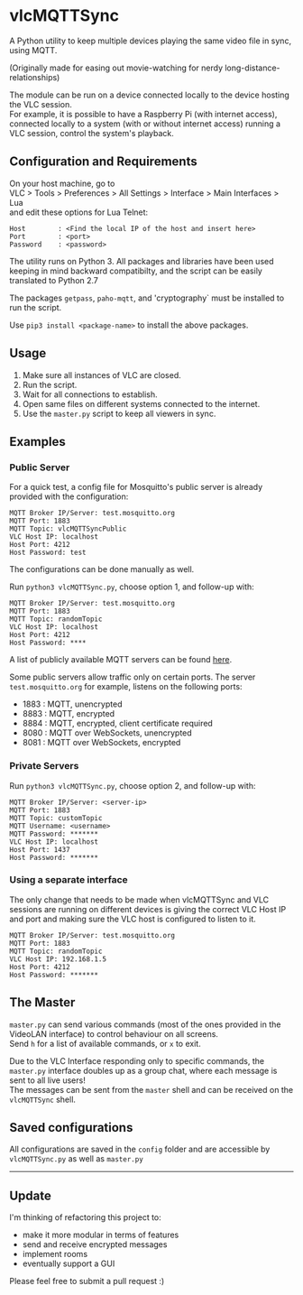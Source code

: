 # vlcMQTTSync

A Python utility to keep multiple devices playing the same video file in sync, using MQTT.

(Originally made for easing out movie-watching for nerdy long-distance-relationships)

The module can be run on a device connected locally to the device hosting the VLC session.  
For example, it is possible to have a Raspberry Pi (with internet access), connected locally to a system (with or without internet access) running a VLC session, control the system's playback.

## Configuration and Requirements

On your host machine, go to  
VLC > Tools > Preferences > All Settings > Interface > Main Interfaces > Lua  
and edit these options for Lua Telnet:

```
Host 		: <Find the local IP of the host and insert here>
Port 		: <port>
Password 	: <password>
```

The utility runs on Python 3. All packages and libraries have been used keeping in mind backward compatibilty, and the script can be easily translated to Python 2.7

The packages `getpass`, `paho-mqtt`, and 'cryptography` must be installed to run the script.

Use `pip3 install <package-name>` to install the above packages.  

## Usage

1. Make sure all instances of VLC are closed.
2. Run the script.
3. Wait for all connections to establish.
4. Open same files on different systems connected to the internet.
5. Use the `master.py` script to keep all viewers in sync.

## Examples

### Public Server

For a quick test, a config file for Mosquitto's public server is already provided with the configuration:

```
MQTT Broker IP/Server: test.mosquitto.org
MQTT Port: 1883
MQTT Topic: vlcMQTTSyncPublic
VLC Host IP: localhost
Host Port: 4212
Host Password: test
```


The configurations can be done manually as well.

Run `python3 vlcMQTTSync.py`, choose option 1, and follow-up with:

```
MQTT Broker IP/Server: test.mosquitto.org
MQTT Port: 1883
MQTT Topic: randomTopic
VLC Host IP: localhost
Host Port: 4212
Host Password: ****
```

A list of publicly available MQTT servers can be found [here](https://github.com/mqtt/mqtt.github.io/wiki/public_brokers).

Some public servers allow traffic only on certain ports. The server `test.mosquitto.org` for example, listens on the following ports:
* 1883 : MQTT, unencrypted
* 8883 : MQTT, encrypted
* 8884 : MQTT, encrypted, client certificate required
* 8080 : MQTT over WebSockets, unencrypted
* 8081 : MQTT over WebSockets, encrypted


### Private Servers

Run `python3 vlcMQTTSync.py`, choose option 2, and follow-up with:

```
MQTT Broker IP/Server: <server-ip>
MQTT Port: 1883
MQTT Topic: customTopic
MQTT Username: <username>
MQTT Password: *******
VLC Host IP: localhost
Host Port: 1437
Host Password: *******
```

### Using a separate interface

The only change that needs to be made when vlcMQTTSync and VLC sessions are running on different devices is giving the correct VLC Host IP and port and making sure the VLC host is configured to listen to it.

```
MQTT Broker IP/Server: test.mosquitto.org
MQTT Port: 1883
MQTT Topic: randomTopic
VLC Host IP: 192.168.1.5
Host Port: 4212
Host Password: *******
```

## The Master

`master.py` can send various commands (most of the ones provided in the VideoLAN interface) to control behaviour on all screens.  
Send `h` for a list of available commands, or `x` to exit.

Due to the VLC Interface responding only to specific commands, the `master.py` interface doubles up as a group chat, where each message is sent to all live users!  
The messages can be sent from the `master` shell and can be received on the `vlcMQTTSync` shell.


## Saved configurations

All configurations are saved in the `config` folder and are accessible by `vlcMQTTSync.py` as well as `master.py`

---

## Update

I'm thinking of refactoring this project to:
* make it more modular in terms of features
* send and receive encrypted messages
* implement rooms
* eventually support a GUI

Please feel free to submit a pull request :)


